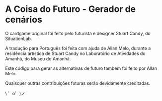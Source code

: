# A Coisa do Futuro - Gerador de cenários 
O cardgame original foi feito pelo futurista e designer Stuart Candy, do SituationLab.

A tradução para Português foi feita com ajuda de Allan Melo, durante a residência artística de Stuart Candy no Laboratório de Atividades do Amanhã, do Museu do Amanhã.

Este código para gerar as alternativas de futuro também foi feito por Allan Melo.

Quaisquer outras contribuições futuras serão devidamente creditadas.

\ ゜o゜)ノ

